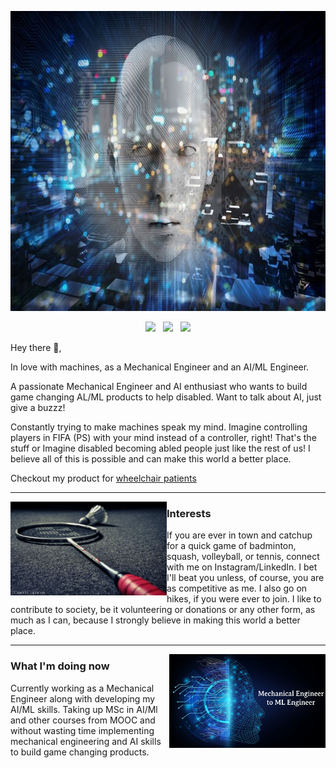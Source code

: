 

<p align="center">
  <img width="720" height="480" src="https://github.com/GadagiAmogh/GadagiAmogh/blob/main/Icons/AI_head.jpeg">
</p>

<p align='center'>
<a href="https://twitter.com/AmoghGadagi"><img height="30" src="https://github.com/WaylonWalker/WaylonWalker/blob/main/icon/twitter.png?raw=true"></a>&nbsp;&nbsp;
<a href="https://www.instagram.com/amoghgadagi/"><img height="30" src="https://github.com/WaylonWalker/WaylonWalker/blob/main/icon/instagram.jpg?raw=true"></a>&nbsp;&nbsp;
<a href="https://www.linkedin.com/in/amoghgadagi/"><img height="30" src="https://github.com/WaylonWalker/WaylonWalker/blob/main/icon/linkedin.png?raw=true"></a>
</p>

Hey there 👋,

In love with machines, as a Mechanical Engineer and an AI/ML Engineer.

A passionate Mechanical Engineer and AI enthusiast who wants to build game changing AL/ML products to help disabled. Want to talk about AI, just give a buzzz!

Constantly trying to make machines speak my mind. Imagine controlling players in FIFA (PS) with your mind instead of a controller, right! That's the stuff
or 
Imagine disabled becoming abled people just like the rest of us! I believe all of this is possible and can make this world a better place.

Checkout my product for [wheelchair patients](https://www.youtube.com/watch?v=xF3w5y2kqtY)

---
 
 <p>
  <img width="250" height="150" align='left' src="https://github.com/GadagiAmogh/GadagiAmogh/blob/main/Icons/1429488.jpg">
</p>
 
### Interests

If you are ever in town and catchup for a quick game of badminton, squash, volleyball, or tennis, connect with me on Instagram/LinkedIn. I bet I'll beat you unless, of course, you are as competitive as me. I also go on hikes, if you were ever to join.  I like to contribute to society, be it volunteering or donations or any other form, as much as I can, because I strongly believe in making this world a better place.


 ---


 <p>
  <img width="250" height="150" align='right' src="https://github.com/GadagiAmogh/GadagiAmogh/blob/main/Icons/ME_TO_AI_ML.jpeg">
</p>

### What I'm doing now 

Currently working as a Mechanical Engineer along with developing my AI/ML skills.
Taking up MSc in AI/Ml and other courses from MOOC and without wasting time implementing mechanical engineering and AI skills to build game changing products.

